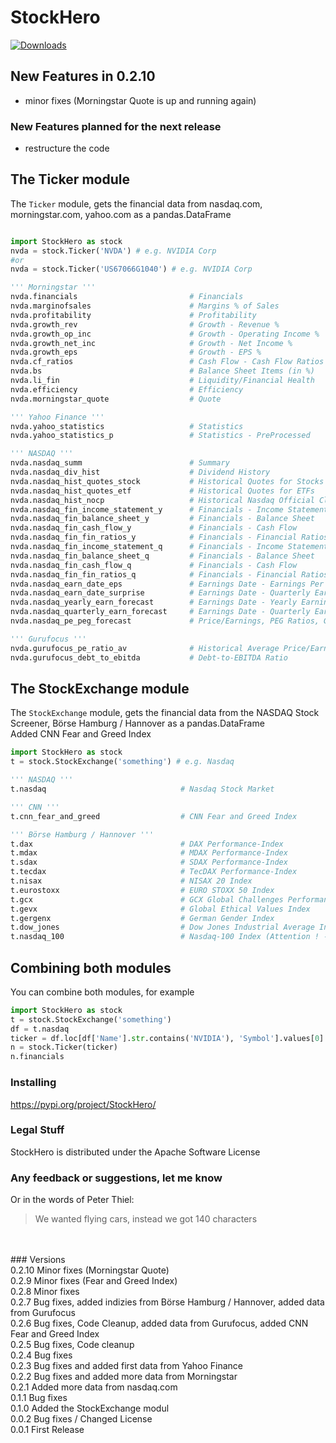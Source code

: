 # StockHero

[![Downloads](https://pepy.tech/badge/stockhero)](https://pepy.tech/project/stockhero)

## New Features in 0.2.10
* minor fixes (Morningstar Quote is up and running again)

### New Features planned for the next release
- restructure the code

## The Ticker module
The ```Ticker``` module, gets the financial data from nasdaq.com, morningstar.com, yahoo.com as a pandas.DataFrame <br>

```python

import StockHero as stock
nvda = stock.Ticker('NVDA') # e.g. NVIDIA Corp
#or
nvda = stock.Ticker('US67066G1040') # e.g. NVIDIA Corp

''' Morningstar '''
nvda.financials                         # Financials
nvda.marginofsales                      # Margins % of Sales
nvda.profitability                      # Profitability
nvda.growth_rev                         # Growth - Revenue %
nvda.growth_op_inc                      # Growth - Operating Income %
nvda.growth_net_inc                     # Growth - Net Income %
nvda.growth_eps                         # Growth - EPS %
nvda.cf_ratios                          # Cash Flow - Cash Flow Ratios
nvda.bs                                 # Balance Sheet Items (in %)
nvda.li_fin                             # Liquidity/Financial Health
nvda.efficiency                         # Efficiency
nvda.morningstar_quote                  # Quote

''' Yahoo Finance '''
nvda.yahoo_statistics                   # Statistics
nvda.yahoo_statistics_p                 # Statistics - PreProcessed

''' NASDAQ '''
nvda.nasdaq_summ                        # Summary
nvda.nasdaq_div_hist                    # Dividend History
nvda.nasdaq_hist_quotes_stock           # Historical Quotes for Stocks
nvda.nasdaq_hist_quotes_etf             # Historical Quotes for ETFs
nvda.nasdaq_hist_nocp                   # Historical Nasdaq Official Closing Price (NOCP)
nvda.nasdaq_fin_income_statement_y      # Financials - Income Statement - Yearly
nvda.nasdaq_fin_balance_sheet_y         # Financials - Balance Sheet    - Yearly
nvda.nasdaq_fin_cash_flow_y             # Financials - Cash Flow        - Yearly
nvda.nasdaq_fin_fin_ratios_y            # Financials - Financial Ratios - Yearly
nvda.nasdaq_fin_income_statement_q      # Financials - Income Statement - Quarterly
nvda.nasdaq_fin_balance_sheet_q         # Financials - Balance Sheet    - Quarterly
nvda.nasdaq_fin_cash_flow_q             # Financials - Cash Flow        - Quarterly
nvda.nasdaq_fin_fin_ratios_q            # Financials - Financial Ratios - Quarterly
nvda.nasdaq_earn_date_eps               # Earnings Date - Earnings Per Share
nvda.nasdaq_earn_date_surprise          # Earnings Date - Quarterly Earnings Surprise Amount
nvda.nasdaq_yearly_earn_forecast        # Earnings Date - Yearly Earnings Forecast 
nvda.nasdaq_quarterly_earn_forecast     # Earnings Date - Quarterly Earnings Forecast 
nvda.nasdaq_pe_peg_forecast             # Price/Earnings, PEG Ratios, Growth Rates Forecast

''' Gurufocus '''
nvda.gurufocus_pe_ratio_av              # Historical Average Price/Earnings-Ratio
nvda.gurufocus_debt_to_ebitda           # Debt-to-EBITDA Ratio
```

## The StockExchange module
The ```StockExchange``` module, gets the financial data from the NASDAQ Stock Screener, Börse Hamburg / Hannover as a pandas.DataFrame <br>
Added CNN Fear and Greed Index

```python
import StockHero as stock
t = stock.StockExchange('something') # e.g. Nasdaq

''' NASDAQ '''
t.nasdaq                              # Nasdaq Stock Market

''' CNN '''
t.cnn_fear_and_greed                  # CNN Fear and Greed Index

''' Börse Hamburg / Hannover '''
t.dax                                 # DAX Performance-Index
t.mdax                                # MDAX Performance-Index
t.sdax                                # SDAX Performance-Index
t.tecdax                              # TecDAX Performance-Index
t.nisax                               # NISAX 20 Index
t.eurostoxx                           # EURO STOXX 50 Index
t.gcx                                 # GCX Global Challenges Performance-Index
t.gevx                                # Global Ethical Values Index
t.gergenx                             # German Gender Index
t.dow_jones                           # Dow Jones Industrial Average Index (Attention ! - Index is not provided correctly from provider site)
t.nasdaq_100                          # Nasdaq-100 Index (Attention ! - Index is not provided correctly from provider site)
```

## Combining both modules
You can combine both modules, for example
```python
import StockHero as stock
t = stock.StockExchange('something')
df = t.nasdaq
ticker = df.loc[df['Name'].str.contains('NVIDIA'), 'Symbol'].values[0]
n = stock.Ticker(ticker)
n.financials
```

### Installing
https://pypi.org/project/StockHero/

### Legal Stuff

StockHero is distributed under the Apache Software License

### Any feedback or suggestions, let me know
Or in the words of Peter Thiel:
> We wanted flying cars, instead we got 140 characters
<br>
<br>
### Versions <br>
0.2.10 Minor fixes (Morningstar Quote) <br>
0.2.9  Minor fixes (Fear and Greed Index) <br>
0.2.8  Minor fixes <br>
0.2.7  Bug fixes, added indizies from Börse Hamburg / Hannover, added data from Gurufocus <br>
0.2.6  Bug fixes, Code Cleanup, added data from Gurufocus, added CNN Fear and Greed Index <br>
0.2.5  Bug fixes, Code cleanup <br>
0.2.4  Bug fixes <br>
0.2.3  Bug fixes and added first data from Yahoo Finance <br>
0.2.2  Bug fixes and added more data from Morningstar <br>
0.2.1  Added more data from nasdaq.com <br>
0.1.1  Bug fixes <br>
0.1.0  Added the StockExchange modul <br>
0.0.2  Bug fixes / Changed License <br>
0.0.1  First Release
